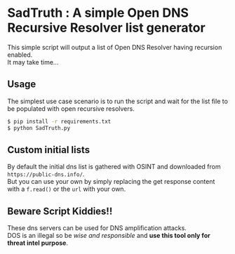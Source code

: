 # SadTruth : A simple Open DNS Recursive Resolver list generator
This simple script will output a list of Open DNS Resolver having recursion enabled.  
It may take time...

## Usage  
The simplest use case scenario is to run the script and wait for the list file to be populated with open recursive resolvers.
```bash
$ pip install -r requirements.txt
$ python SadTruth.py
```

## Custom initial lists
By default the initial dns list is gathered with OSINT and downloaded from `https://public-dns.info/`.  
But you can use your own by simply replacing the get response content with a `f.read()` or the `url` with your own.  

## Beware Script Kiddies!!
These dns servers can be used for DNS amplification attacks.  
DOS is an illegal so be *wise and responsible* and **use this tool only for threat intel purpose**. 